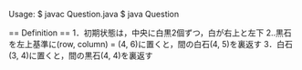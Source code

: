 Usage:
$ javac Question.java
$ java Question

== Definition ==
1．初期状態は，中央に白黒2個ずつ，白が右上と左下
2‥黒石を左上基準に(row, column) = (4, 6)に置くと，間の白石(4, 5)を裏返す
3．白石(3, 4)に置くと，間の黒石(4, 4)を裏返す
